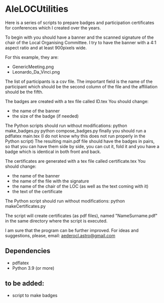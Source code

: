 # AleLOCUtilities

Here is a series of scripts to prepare badges and participation certificates for conferences which I created over the years.

To begin with you should have a banner and the scanned signature of the chair of the Local Organising Committee.
I try to have the banner with a 4:1 aspect ratio and at least 900pixels wide.

For this example, they are:
* GenericMeeting.png
* Leonardo_Da_Vinci.png

The list of participants is a csv file. The important field is the name of the participant which should be the second column of the file and the affiliation should be the fifth.

The badges are created with a tex file called ID.tex
You should change:
* the name of the banner
* the size of the badge (if needed)

The Python scripts should run without modifications:
python make_badges.py
python compose_badges.py
finally you should run a pdflatex main.tex
(I do not know why this does not run properly in the Python script)
The resulting main.pdf file should have the badges in pairs, so that you can have them side by side, you can cut it, fold it and you have a badge which is identical in both front and back.

The certificates are generated with a tex file called certificate.tex
You should change:
* the name of the banner
* the name of the file with the signature
* the name of the chair of the LOC (as well as the text coming with it)
* the text of the certificate

The Python script should run without modifications:
python makeCertificates.py

The script will create certificates (as pdf files), named "NameSurname.pdf" in the same directory where the script is executed.

I am sure that the program can be further improved.
For ideas and suggestions, please, email: aederocl.astro@gmail.com

## Dependencies

* pdflatex
* Python 3.9 (or more)

## to be added:
* script to make badges

